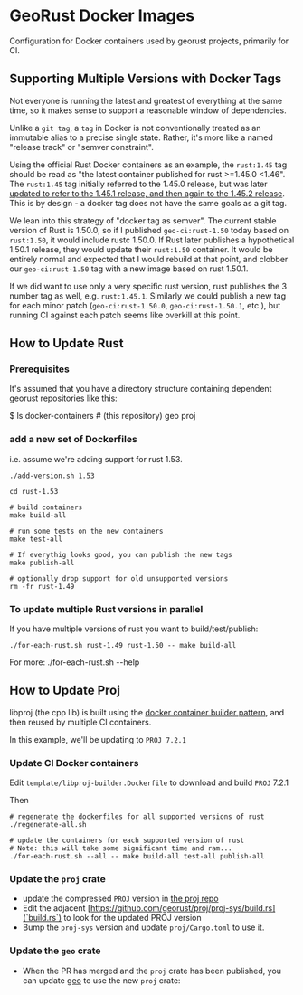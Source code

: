 # GeoRust Docker Images

Configuration for Docker containers used by georust projects, primarily for CI.

## Supporting Multiple Versions with Docker Tags

Not everyone is running the latest and greatest of everything at the same time,
so it makes sense to support a reasonable window of dependencies.

Unlike a `git tag`, a `tag` in Docker is not conventionally treated as an
immutable alias to a precise single state. Rather, it's more like a named
"release track" or "semver constraint". 

Using the official Rust Docker containers as an example, the `rust:1.45` tag
should be read as "the latest container published for rust >=1.45.0 <1.46". The
`rust:1.45` tag initially referred to the 1.45.0 release, but was
later [updated to refer to the 1.45.1 release, and then again to the 1.45.2
release](https://hub.docker.com/_/rust?tab=tags&page=1&ordering=last_updated&name=1.45).
This is by design - a docker tag does not have the same goals as a git tag.

We lean into this strategy of "docker tag as semver". The current stable
version of Rust is 1.50.0, so if I published `geo-ci:rust-1.50` today based on
`rust:1.50`, it would include rustc 1.50.0. If Rust later publishes a
hypothetical 1.50.1 release, they would update their `rust:1.50` container.  It
would be entirely normal and expected that I would rebuild at that point, and
clobber our `geo-ci:rust-1.50` tag with a new image based on rust 1.50.1.

If we did want to use only a very specific rust version, rust publishes the 3
number tag as well, e.g. `rust:1.45.1`. Similarly we could publish a new tag
for each minor patch (`geo-ci:rust-1.50.0`, `geo-ci:rust-1.50.1`, etc.), but
running CI against each patch seems like overkill at this point.

## How to Update Rust

### Prerequisites

It's assumed that you have a directory structure containing dependent georust repositories like this:

  $ ls
  docker-containers  # (this repository)
  geo
  proj

### add a new set of Dockerfiles

i.e. assume we're adding support for rust 1.53.

    ./add-version.sh 1.53

    cd rust-1.53

    # build containers
    make build-all

    # run some tests on the new containers
    make test-all

    # If everythig looks good, you can publish the new tags
    make publish-all

    # optionally drop support for old unsupported versions
    rm -fr rust-1.49

### To update multiple Rust versions in parallel

If you have multiple versions of rust you want to build/test/publish:

    ./for-each-rust.sh rust-1.49 rust-1.50 -- make build-all

For more:
    ./for-each-rust.sh --help

## How to Update Proj

libproj (the cpp lib) is built using the [docker container builder
pattern](https://docs.docker.com/develop/develop-images/multistage-build/), and
then reused by multiple CI containers.

In this example, we'll be updating to `PROJ 7.2.1`

### Update CI Docker containers

Edit `template/libproj-builder.Dockerfile` to download and build `PROJ` 7.2.1

Then

    # regenerate the dockerfiles for all supported versions of rust
    ./regenerate-all.sh

    # update the containers for each supported version of rust
    # Note: this will take some significant time and ram...
    ./for-each-rust.sh --all -- make build-all test-all publish-all

### Update the `proj` crate

- update the compressed `PROJ` version in [the proj repo](https://github.com/georust/proj/proj-sys/PROJSRC)
- Edit the adjacent [https://github.com/georust/proj/proj-sys/build.rs](`build.rs`) to look for the updated PROJ version
- Bump the `proj-sys` version and update `proj/Cargo.toml` to use it.

### Update the `geo` crate

- When the PR has merged and the `proj` crate has been published, you can update [geo](https://github.com/georust/geo) to use the new `proj` crate:
